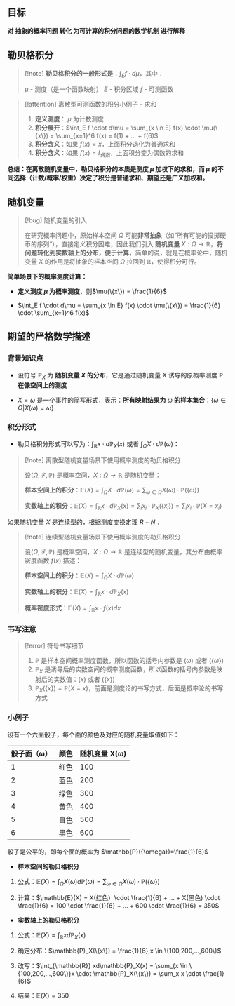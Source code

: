 
## 目标

**对 抽象的概率问题 转化 为可计算的积分问题的数学机制 进行解释**

## 勒贝格积分

>[!note] **勒贝格积分的一般形式是**：$\int_E f \cdot d\mu$，其中：
>
>$\mu$  - 测度（是一个函数映射）
>$E$ - 积分区域
>$f$  - 可测函数

>[!attention] 离散型可测函数的积分小例子 - 求和
>
>1. **定义测度**： $\mu$ 为计数测度
>2. **积分展开**：$\int_E f \cdot d\mu = \sum_{x \in E} f(x) \cdot \mu(\{x\}) = \sum_{x=1}^6 f(x) = f(1) + ... + f(6)$
>3. **积分含义**：如果 $f(x) = x$，上面积分退化为普通求和
>4. **积分含义**：如果 $f(x) = I_{偶数}$，上面积分变为偶数的求和

**总结：在离散随机变量中，勒贝格积分的本质是测度 $\mu$ 加权下的求和，而 $\mu$ 的不同选择（计数/概率/权重）决定了积分是普通求和、期望还是广义加权和。**

## 随机变量

>[!bug] 随机变量的引入
>
>在研究概率问题中，原始样本空间 $\Omega$ 可能**非常抽象**（如”所有可能的投掷硬币的序列“），直接定义积分困难，因此我们引入 **随机变量** $X:\Omega \to \mathbb{R}$，**将问题转化到实数轴上的分布，便于计算**，简单的说，就是在概率论中，随机变量 $X$ 的作用是将抽象的样本空间 $\Omega$ 拉回到 $\mathbb{R}$，使得积分可行。

**简单场景下的概率测度计算：**

- **定义测度 $\mu$ 为概率测度**，则$\mu(\{x\}) = \frac{1}{6}$

- $\int_E f \cdot d\mu = \sum_{x \in E} f(x) \cdot \mu(\{x\}) = \frac{1}{6} \cdot \sum_{x=1}^6 f(x)$

## 期望的严格数学描述

### 背景知识点

- 设符号 $\mathbb{P}_X$ 为 **随机变量 $X$ 的分布**，它是通过随机变量 $X$ 诱导的原概率测度 $\mathbb{P}$ **在像空间上的测度**

-  $X = \omega$ 是一个事件的简写形式，表示：**所有映射结果为** $\omega$ **的样本集合**：$\{\omega \in \Omega | X(\omega) = \omega\}$
### 积分形式

- 勒贝格积分形式可以写为：$\int_{\mathbb{R}} x \cdot d\mathbb{P}_X(x)$ 或者 $\int_{\Omega} X \cdot d\mathbb{P}(\omega)$：

>[!note] 离散型随机变量场景下使用概率测度的勒贝格积分
>
>设$(\Omega,\mathcal{F},\mathbb{P})$ 是概率空间，$X:\Omega \to \mathbb{R}$ 是随机变量：
>
>**样本空间上的积分**：$\mathbb{E}(X) = \int_{\Omega} X \cdot d\mathbb{P}(\omega) = \sum_{\omega \in \Omega} X(\omega) \cdot \mathbb{P}(\{\omega\})$
>
>**实数轴上的积分**：$\mathbb{E}(X) = \int_{\mathbb{R}} x \cdot d\mathbb{P}_X(x) = \sum_i x_i \cdot \mathbb{P}_X(\{x_i\}) = \sum_i x_i \cdot \mathbb{P}(X =x_i)$

如果随机变量 $X$ 是连续型的，根据测度变换定理 $R-N$ ，

>[!note] 连续型随机变量场景下使用概率测度的勒贝格积分
>
>设$(\Omega,\mathcal{F},\mathbb{P})$ 是概率空间，$X:\Omega \to \mathbb{R}$ 是连续型的随机变量，其分布由概率密度函数 $f(x)$ 描述：
 >
>**样本空间上的积分**：$\mathbb{E}(X) = \int_{\Omega} X \cdot d\mathbb{P}(\omega)$
>
>**实数轴上的积分**：$\mathbb{E}(X) = \int_{\mathbb{R}} x \cdot d\mathbb{P}_X(x)$
>
>**概率密度形式**：$\mathbb{E}(X) = \int_{\mathbb{R}} x \cdot f(x)dx$
### 书写注意

>[!error] 符号书写细节
>
>1. $\mathbb{P}$ 是样本空间概率测度函数，所以函数的括号内参数是 $(\omega)$ 或者 $(\{\omega\})$
>2. $\mathbb{P}_X$ 是诱导后的实数空间的概率测度函数，所以函数的括号内参数是映射后的实数值：$(x)$ 或者 $(\{x\})$
>3. $\mathbb{P}_X(\{x\}) = \mathbb{P}(X = x)$，前面是测度论的书写方式，后面是概率论的书写方式
>

### 小例子

设有一个六面骰子，每个面的颜色及对应的随机变量取值如下：

| 骰子面（ω） | 颜色  | 随机变量 X(ω) |
| ------ | --- | --------- |
| 1      | 红色  | 100       |
| 2      | 蓝色  | 200       |
| 3      | 绿色  | 300       |
| 4      | 黄色  | 400       |
| 5      | 白色  | 500       |
| 6      | 黑色  | 600       |
骰子是公平的，即每个面的概率为 $\mathbb{P}({\omega})=\frac{1}{6}$

- **样本空间的勒贝格积分**

1. 公式：$\mathbb{E}(X) = \int_{\Omega} X(\omega)d\mathbb{P}(\omega) = \sum_{\omega \in \Omega}X(\omega) \cdot \mathbb{P}(\{\omega\})$

2. 计算：$\mathbb{E}(X) = X(红色）\cdot \frac{1}{6} + ... + X(黑色) \cdot \frac{1}{6} = 100 \cdot \frac{1}{6} + ... + 600 \cdot \frac{1}{6} = 350$


- **实数轴上的勒贝格积分**

1. 公式：$\mathbb{E}(X) = \int_{\mathbb{R}} xd\mathbb{P}_X(x)$

2. 确定分布：$\mathbb{P}_X(\{x\}) = \frac{1}{6},x \in \{100,200,...,600\}$

3. 改写：$\int_{\mathbb{R}} xd\mathbb{P}_X(x) = \sum_{x \in \{100,200,...,600\}}x \cdot \mathbb{P}_X(\{x\}) = \sum_x x \cdot \frac{1}{6}$

4. 结果：$\mathbb{E}(X) = 350$


